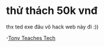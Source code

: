 <!DOCTYPE html>
<html lang="en">
<head>
    <meta charset="utf-8"/>
    <title>a wab make by Trương Đình Phước</title>
</head>
<body>
<h1>thử thách 50k vnđ</h1>
<p>thx ted exe đâu vô hack web này đi :))</p>
<p>-<a href="https://tonyteaches.tech" target="_blank">Tony Teaches Tech</a></p>
</body>
</html>

